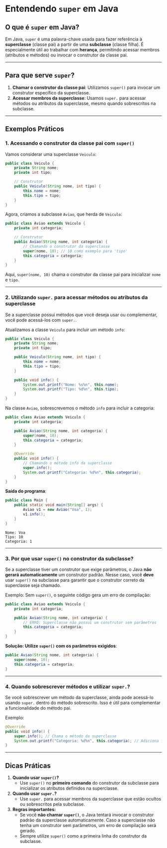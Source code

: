 # **Entendendo `super` em Java**

## **O que é `super` em Java?**

Em Java, `super` é uma palavra-chave usada para fazer referência à **superclasse** (classe pai) a partir de uma **subclasse** (classe filha). É especialmente útil ao trabalhar com **herança**, permitindo acessar membros (atributos e métodos) ou invocar o construtor da classe pai.

---

## **Para que serve `super`?**

1. **Chamar o construtor da classe pai**: Utilizamos `super()` para invocar um construtor específico da superclasse.
2. **Acessar membros da superclasse**: Usamos `super.` para acessar métodos ou atributos da superclasse, mesmo quando sobrescritos na subclasse.

---

## **Exemplos Práticos**

### **1. Acessando o construtor da classe pai com `super()`**

Vamos considerar uma superclasse `Veiculo`:

```java
public class Veiculo {
    private String nome;
    private int tipo;

    // Construtor
    public Veiculo(String nome, int tipo) {
        this.nome = nome;
        this.tipo = tipo;
    }
}

```

Agora, criamos a subclasse `Aviao`, que herda de `Veiculo`:

```java
public class Aviao extends Veiculo {
    private int categoria;

    // Construtor
    public Aviao(String nome, int categoria) {
        // Chamando o construtor da superclasse
        super(nome, 10); // 10 como exemplo para 'tipo'
        this.categoria = categoria;
    }
}

```

Aqui, `super(nome, 10)` chama o construtor da classe pai para inicializar `nome` e `tipo`.

---

### **2. Utilizando `super.` para acessar métodos ou atributos da superclasse**

Se a superclasse possui métodos que você deseja usar ou complementar, você pode acessá-los com `super.`.

Atualizamos a classe `Veiculo` para incluir um método `info`:

```java
public class Veiculo {
    private String nome;
    private int tipo;

    public Veiculo(String nome, int tipo) {
        this.nome = nome;
        this.tipo = tipo;
    }

    public void info() {
        System.out.printf("Nome: %s%n", this.nome);
        System.out.printf("Tipo: %d%n", this.tipo);
    }
}

```

Na classe `Aviao`, sobrescrevemos o método `info` para incluir a categoria:

```java
public class Aviao extends Veiculo {
    private int categoria;

    public Aviao(String nome, int categoria) {
        super(nome, 10);
        this.categoria = categoria;
    }

    @Override
    public void info() {
        // Chamando o método info da superclasse
        super.info();
        System.out.printf("Categoria: %d%n", this.categoria);
    }
}

```

**Saída do programa**:

```java
public class Main {
    public static void main(String[] args) {
        Aviao v1 = new Aviao("Voa", 1);
        v1.info();
    }
}

```

```
Nome: Voa
Tipo: 10
Categoria: 1

```

---

### **3. Por que usar `super()` no construtor da subclasse?**

Se a superclasse tiver um construtor que exige parâmetros, o Java **não gerará automaticamente** um construtor padrão. Nesse caso, você **deve** usar `super()` na subclasse para garantir que o construtor correto da superclasse seja chamado.

Exemplo: Sem `super()`, o seguinte código gera um erro de compilação:

```java
public class Aviao extends Veiculo {
    private int categoria;

    public Aviao(String nome, int categoria) {
        // ERRO: Superclasse não possui um construtor sem parâmetros
        this.categoria = categoria;
    }
}

```

**Solução: Utilize `super()` com os parâmetros exigidos**:

```java
public Aviao(String nome, int categoria) {
    super(nome, 10);
    this.categoria = categoria;
}

```

---

### **4. Quando sobrescrever métodos e utilizar `super.`?**

Se você sobrescrever um método da superclasse, ainda pode acessá-lo usando `super.` dentro do método sobrescrito. Isso é útil para complementar a funcionalidade do método pai.

Exemplo:

```java
@Override
public void info() {
    super.info(); // Chama o método da superclasse
    System.out.printf("Categoria: %d%n", this.categoria); // Adiciona funcionalidade
}

```

---

## **Dicas Práticas**

1. **Quando usar `super()`?**
    - Use `super()` no **primeiro comando** do construtor da subclasse para inicializar os atributos definidos na superclasse.
2. **Quando usar `super.`?**
    - Use `super.` para acessar membros da superclasse que estão ocultos ou sobrescritos pela subclasse.
3. **Regras importantes:**
    - Se você **não chamar `super()`**, o Java tentará invocar o construtor padrão da superclasse automaticamente. Caso a superclasse não tenha um construtor sem parâmetros, um erro de compilação será gerado.
    - Sempre utilize `super()` como a primeira linha do construtor da subclasse.
